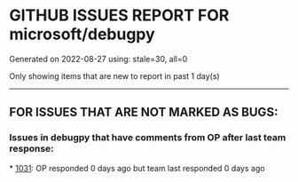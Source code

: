 
# GITHUB ISSUES REPORT FOR microsoft/debugpy


Generated on 2022-08-27 using: stale=30, all=0


Only showing items that are new to report in past 1 day(s)


---

## FOR ISSUES THAT ARE NOT MARKED AS BUGS:


### Issues in debugpy that have comments from OP after last team response:


\* [1031](https://github.com/microsoft/debugpy/issues/1031 "doesn't stop at breakpoints"): OP responded 0 days ago but team last responded 0 days ago
